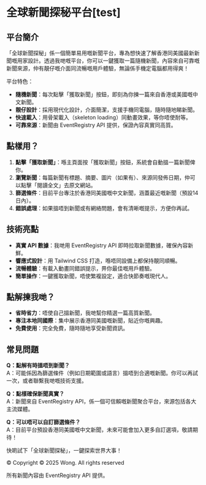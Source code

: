 # 全球新聞探秘平台[test]

## 平台簡介

「全球新聞探秘」係一個簡單易用嘅新聞平台，專為想快速了解香港同美國最新新聞嘅用家設計。透過我哋嘅平台，你可以一鍵獲取一篇隨機新聞，內容來自可靠嘅新聞來源，仲有靚仔嘅介面同流暢嘅用戶體驗，無論係手機定電腦都用得爽！

平台特色：
- **隨機新聞**：每次點擊「獲取新聞」按鈕，即刻為你揀一篇來自香港或美國嘅中文新聞。
- **靚仔設計**：採用現代化設計，介面簡潔，支援手機同電腦，隨時隨地睇新聞。
- **快速載入**：用骨架載入（skeleton loading）同動畫效果，等你唔使耐等。
- **可靠來源**：新聞由 EventRegistry API 提供，保證內容真實同高質。

## 點樣用？

1. **點擊「獲取新聞」**：喺主頁面按「獲取新聞」按鈕，系統會自動搵一篇新聞俾你。
2. **瀏覽新聞**：每篇新聞有標題、摘要、圖片（如果有）、來源同發佈日期，仲可以點擊「閱讀全文」去原文網站。
3. **篩選條件**：目前平台專注於香港同美國嘅中文新聞，涵蓋最近嘅新聞（預設14日內）。
4. **錯誤處理**：如果搵唔到新聞或有網絡問題，會有清晰嘅提示，方便你再試。

## 技術亮點

- **真實 API 數據**：我哋用 EventRegistry API 即時拉取新聞數據，確保內容新鮮。
- **響應式設計**：用 Tailwind CSS 打造，喺唔同設備上都保持靚同順暢。
- **流暢體驗**：有載入動畫同錯誤提示，畀你最佳嘅用戶體驗。
- **簡單操作**：一鍵獲取新聞，唔使繁複設定，適合快節奏嘅現代人。

## 點解揀我哋？

- **省時省力**：唔使自己搵新聞，我哋幫你精選一篇高質新聞。
- **專注本地同國際**：集中展示香港同美國嘅新聞，貼近你嘅興趣。
- **免費使用**：完全免費，隨時隨地享受新聞資訊。

## 常見問題

**Q：點解有時搵唔到新聞？**  
A：可能係因為篩選條件（例如日期範圍或語言）搵唔到合適嘅新聞。你可以再試一次，或者聯繫我哋嘅技術支援。

**Q：點樣確保新聞真實？**  
A：新聞來自 EventRegistry API，係一個可信賴嘅新聞聚合平台，來源包括各大主流媒體。

**Q：可以唔可以自訂篩選條件？**  
A：目前平台預設香港同美國嘅中文新聞，未來可能會加入更多自訂選項，敬請期待！

快啲試下「全球新聞探秘」，一鍵探索世界大事！

© Copyright © 2025 Wong. All rights reserved 

所有新聞內容由 EventRegistry API 提供。
